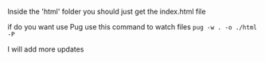 Inside the 'html' folder you should just get the index.html file

if do you want use Pug use this command to watch files
```pug -w . -o ./html -P```

I will add more updates